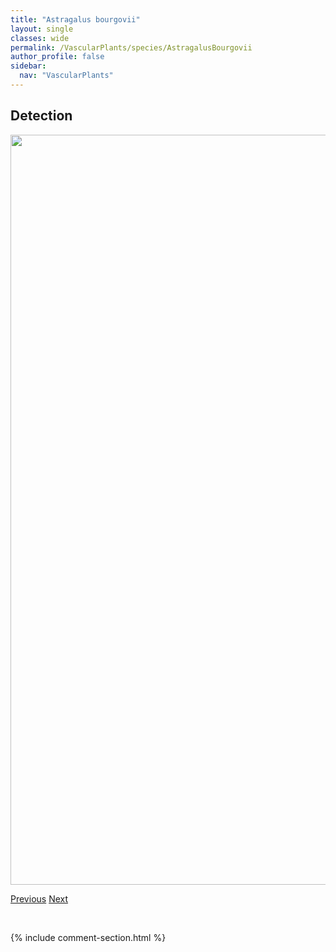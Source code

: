 ```yaml
---
title: "Astragalus bourgovii"
layout: single
classes: wide
permalink: /VascularPlants/species/AstragalusBourgovii
author_profile: false
sidebar:
  nav: "VascularPlants"
---
```


<h2>Detection</h2>

<a href="https://drive.google.com/uc?export=view&id=1jvxJ7eeDkXcufn8tNaLTg4r48XBpj1TS">
<img src="https://drive.google.com/uc?export=view&id=1jvxJ7eeDkXcufn8tNaLTg4r48XBpj1TS" height = "1200" width = "800">
</a>


<a href="/DevelopmentWebsite/VascularPlants/species/AstragalusBodinii" class="pagination--pager" title="Astragalus bodinii">Previous</a> <a href="/DevelopmentWebsite/VascularPlants/species/AstragalusCicer" class="pagination--pager" title="Astragalus cicer">Next</a>

<p>&nbsp;</p>

{% include comment-section.html %}
